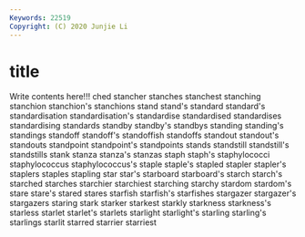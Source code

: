 ```yaml
---
Keywords: 22519
Copyright: (C) 2020 Junjie Li
---
```


# title

Write contents here!!!
ched 
stancher 
stanches 
stanchest 
stanching 
stanchion
stanchion's 
stanchions 
stand 
stand's 
standard 
standard's 
standardisation 
standardisation's 
standardise 
standardised
standardises 
standardising 
standards 
standby 
standby's 
standbys 
standing 
standing's 
standings 
standoff
standoff's 
standoffish 
standoffs 
standout 
standout's 
standouts 
standpoint 
standpoint's 
standpoints 
stands
standstill 
standstill's 
standstills 
stank 
stanza 
stanza's 
stanzas 
staph 
staph's 
staphylococci
staphylococcus 
staphylococcus's 
staple 
staple's 
stapled 
stapler 
stapler's 
staplers 
staples 
stapling
star 
star's 
starboard 
starboard's 
starch 
starch's 
starched 
starches 
starchier 
starchiest
starching 
starchy 
stardom 
stardom's 
stare 
stare's 
stared 
stares 
starfish 
starfish's
starfishes 
stargazer 
stargazer's 
stargazers 
staring 
stark 
starker 
starkest 
starkly 
starkness
starkness's 
starless 
starlet 
starlet's 
starlets 
starlight 
starlight's 
starling 
starling's 
starlings
starlit 
starred 
starrier 
starriest 
